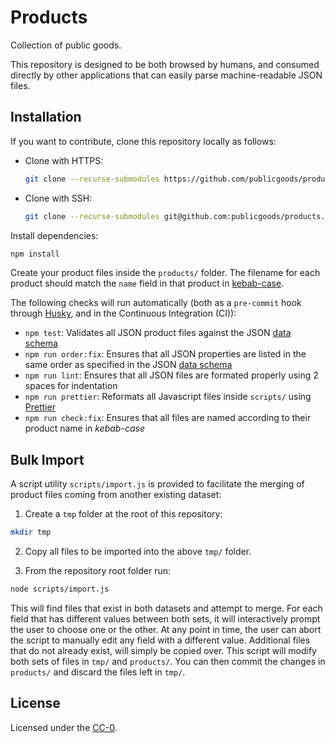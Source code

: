 # Products

Collection of public goods.

This repository is designed to be both browsed by humans, and consumed directly by other applications that can easily parse machine-readable JSON files.

## Installation

If you want to contribute, clone this repository locally as follows:

* Clone with HTTPS:

	```bash
	git clone --recurse-submodules https://github.com/publicgoods/products.git
	```

* Clone with SSH:

	```bash
	git clone --recurse-submodules git@github.com:publicgoods/products.git
	```

Install dependencies:

```bash
npm install
```

Create your product files inside the `products/` folder. The filename for each product should match the `name` field in that product in [kebab-case](https://wiki.c2.com/?KebabCase). 

The following checks will run automatically (both as a `pre-commit` hook through [Husky](https://github.com/typicode/husky), and in the Continuous Integration (CI)):

* `npm test`: Validates all JSON product files against the JSON [data schema](https://github.com/publicgoods/data-schema/blob/master/product-schema.json)
* `npm run order:fix`: Ensures that all JSON properties are listed in the same order as specified in the JSON [data schema](https://github.com/publicgoods/data-schema/blob/master/product-schema.json)
* `npm run lint`: Ensures that all JSON files are formated properly using 2 spaces for indentation
* `npm run prettier`: Reformats all Javascript files inside `scripts/` using [Prettier](https://prettier.io/)
* `npm run check:fix`: Ensures that all files are named according to their product name in *kebab-case*


## Bulk Import

A script utility `scripts/import.js` is provided to facilitate the merging of product files coming from another existing dataset:

1. Create a `tmp` folder at the root of this repository:

```bash
mkdir tmp
```

2. Copy all files to be imported into the above `tmp/` folder.

3. From the repository root folder run:

```bash
node scripts/import.js
```

This will find files that exist in both datasets and attempt to merge. For each field that has different values between both sets, it will interactively prompt the user to choose one or the other. At any point in time, the user can abort the script to manually edit any field with a different value. Additional files that do not already exist, will simply be copied over. This script will modify both sets of files in `tmp/` and `products/`. You can then commit the changes in `products/` and discard the files left in `tmp/`.

## License

Licensed under the [CC-0](LICENSE).
